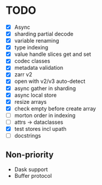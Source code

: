 # TODO

- [x] Async
- [x] sharding partial decode
- [x] variable renaming
- [x] type indexing
- [x] value handle slices get and set
- [x] codec classes
- [x] metadata validation
- [x] zarr v2
- [x] open with v2/v3 auto-detect
- [x] async gather in sharding
- [x] async local store
- [x] resize arrays
- [x] check empty before create array
- [ ] morton order in indexing
- [ ] attrs -> dataclasses
- [x] test stores incl upath
- [ ] docstrings

## Non-priority

- Dask support
- Buffer protocol
